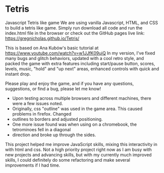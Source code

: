 # Tetris
Javascript Tetris like game
We are using vanilla Javascript, HTML, and CSS to build a tetris like game.
Simply run download all code and run the index.html file in the browser or 
check out the GitHub pages live link: https://gregnicholas.github.io/Tetris/

This is based on Ana Kubów's basic tutorial at https://www.youtube.com/watch?v=w1JJfK09ujQ
In my version, I've fixed many bugs and glitch behaviors, updated with a cool retro style, 
and packed the game with extra features including start/pause button, scores, levels, music, "hold" and
"up next" areas, enhanced controls with quick and instant drop.

Please play and enjoy the game, and if you have any questions, suggestions, or find a bug,
please let me know!

* Upon testing across multiple browsers and different machines, there were a few issues noted.
* Originally, css "outline" was used in the game area. This caused problems in firefox. Changed
* outlines to borders and adjusted positioning.
* One more issue found was when using on a chromebook, the tetrominoes fell in a diagonal 
* direction and broke up through the sides.

This project helped me improve JavaScript skills, mixing this interactivity in with html and css. 
Not a high priority project right now as I am busy with new projects and advancing skills, 
but with my currently much improved skills, I could definitely do some refactoring and make several 
improvements if I had time.
